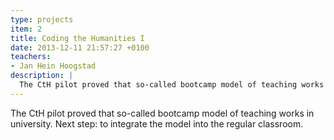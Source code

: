 ```yaml
---
type: projects
item: 2
title: Coding the Humanities I
date: 2013-12-11 21:57:27 +0100
teachers: 
- Jan Hein Hoogstad
description: | 
  The CtH pilot proved that so-called bootcamp model of teaching works in university. Next step: to integrate the model into the regular classroom.
---
```

The CtH pilot proved that so-called bootcamp model of teaching works in university. Next step: to integrate the model into the regular classroom.